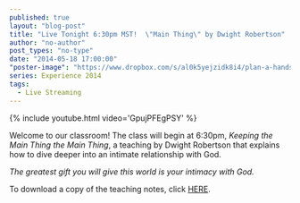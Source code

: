 ```yaml
---
published: true
layout: "blog-post"
title: "Live Tonight 6:30pm MST!  \"Main Thing\" by Dwight Robertson"
author: "no-author"
post_types: "no-type"
date: "2014-05-18 17:00:00"
"poster-image": "https://www.dropbox.com/s/al0k5yejzidk8i4/plan-a-hands.jpeg"
series: Experience 2014
tags:
  - Live Streaming
---
```

{% include youtube.html video='GpujPFEgPSY' %}

Welcome to our classroom! The class will begin at 6:30pm, *Keeping the Main Thing the Main Thing*, a teaching by Dwight Robertson that explains how to dive deeper into an intimate relationship with God.

*The greatest gift you will give this world is your intimacy with God.*

To download a copy of the teaching notes, click <a href="https://www.dropbox.com/s/mlgdhiig893w486/Dwight%20Robertson%20-%20Main%20Thing.pdf" target="_blank">HERE</a>.
